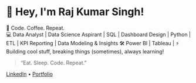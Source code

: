 # 👋 Hey, I'm Raj Kumar Singh!

🚀 Code. Coffee. Repeat.  
💻 Data Analyst | Data Science Aspirant | SQL | Dashboard Design | Python | ETL | KPI Reporting | Data Modeling & Insights
🛠️ Power BI | Tableau |
⚡ Building cool stuff, breaking things (sometimes), always learning!

> “Eat. Sleep. Code. Repeat.”

[LinkedIn](https://www.linkedin.com/in/rajkumarsingh7060/) • [Portfolio]((https://github.com/Rajkumarsingh0011))
